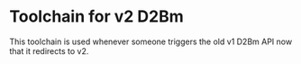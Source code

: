 # Toolchain for v2 D2Bm

This toolchain is used whenever someone triggers the old v1 D2Bm API now that it redirects to v2.
